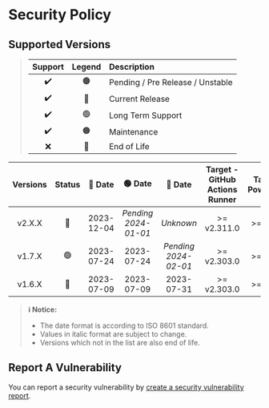 # Security Policy

## Supported Versions

> | **Support** | **Legend** | **Description** |
> |:-:|:-:|:--|
> | ✔️ | 🟤 | Pending / Pre Release / Unstable |
> | ✔️ | 🔵 | Current Release |
> | ✔️ | 🟢 | Long Term Support |
> | ✔️ | 🟠 | Maintenance |
> | ❌ | 🔴 | End of Life |

| **Versions** | **Status** | **🔵 Date** | **🟢 Date** | **🔴 Date** | **Target - GitHub Actions Runner** | **Target - PowerShell** | **Target - NodeJS (Wrapper API)** |
|:-:|:-:|:-:|:-:|:-:|:-:|:-:|:-:|
| v2.X.X | 🔵 | 2023-12-04 | *Pending <br />2024-01-01* | *Unknown* | >= v2.311.0 | >= v7.2.0 | >= v16.13.0 |
| v1.7.X | 🟢 | 2023-07-24 | 2023-07-24 | *Pending <br />2024-02-01* | >= v2.303.0 | >= v7.2.0 | >= v14.15.0 |
| v1.6.X | 🔴 | 2023-07-09 | 2023-07-09 | 2023-07-31 | >= v2.303.0 | >= v7.2.0 | >= v14.15.0 |

> **ℹ️ Notice:**
>
> - The date format is according to ISO 8601 standard.
> - Values in italic format are subject to change.
> - Versions which not in the list are also end of life.

## Report A Vulnerability

You can report a security vulnerability by [create a security vulnerability report](https://github.com/hugoalh/hugoalh/blob/main/universal-guide/contributing.md#create-a-security-vulnerability-report).
